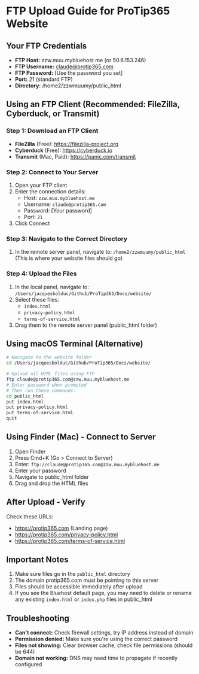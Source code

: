 # FTP Upload Guide for ProTip365 Website

## Your FTP Credentials
- **FTP Host:** zzw.muu.mybluehost.me (or 50.6.153.246)
- **FTP Username:** claude@protip365.com
- **FTP Password:** [Use the password you set]
- **Port:** 21 (standard FTP)
- **Directory:** /home2/zzwmuumy/public_html

## Using an FTP Client (Recommended: FileZilla, Cyberduck, or Transmit)

### Step 1: Download an FTP Client
- **FileZilla** (Free): https://filezilla-project.org
- **Cyberduck** (Free): https://cyberduck.io
- **Transmit** (Mac, Paid): https://panic.com/transmit

### Step 2: Connect to Your Server
1. Open your FTP client
2. Enter the connection details:
   - Host: `zzw.muu.mybluehost.me`
   - Username: `claude@protip365.com`
   - Password: [Your password]
   - Port: `21`
3. Click Connect

### Step 3: Navigate to the Correct Directory
1. In the remote server panel, navigate to: `/home2/zzwmuumy/public_html`
   (This is where your website files should go)

### Step 4: Upload the Files
1. In the local panel, navigate to: `/Users/jacquesbolduc/Github/ProTip365/Docs/website/`
2. Select these files:
   - `index.html`
   - `privacy-policy.html`
   - `terms-of-service.html`
3. Drag them to the remote server panel (public_html folder)

## Using macOS Terminal (Alternative)

```bash
# Navigate to the website folder
cd /Users/jacquesbolduc/Github/ProTip365/Docs/website/

# Upload all HTML files using FTP
ftp claude@protip365.com@zzw.muu.mybluehost.me
# Enter password when prompted
# Then run these commands:
cd public_html
put index.html
put privacy-policy.html
put terms-of-service.html
quit
```

## Using Finder (Mac) - Connect to Server

1. Open Finder
2. Press Cmd+K (Go > Connect to Server)
3. Enter: `ftp://claude@protip365.com@zzw.muu.mybluehost.me`
4. Enter your password
5. Navigate to public_html folder
6. Drag and drop the HTML files

## After Upload - Verify

Check these URLs:
- https://protip365.com (Landing page)
- https://protip365.com/privacy-policy.html
- https://protip365.com/terms-of-service.html

## Important Notes

1. Make sure files go in the `public_html` directory
2. The domain protip365.com must be pointing to this server
3. Files should be accessible immediately after upload
4. If you see the Bluehost default page, you may need to delete or rename any existing `index.html` or `index.php` files in public_html

## Troubleshooting

- **Can't connect:** Check firewall settings, try IP address instead of domain
- **Permission denied:** Make sure you're using the correct password
- **Files not showing:** Clear browser cache, check file permissions (should be 644)
- **Domain not working:** DNS may need time to propagate if recently configured